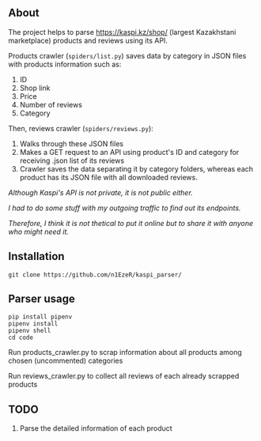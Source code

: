## About
The project helps to parse https://kaspi.kz/shop/ (largest Kazakhstani marketplace) products and reviews using its API.

Products crawler (`spiders/list.py`) saves data by category in JSON files with products information such as:
1. ID
2. Shop link
3. Price
4. Number of reviews
5. Category

Then, reviews crawler (`spiders/reviews.py`):
1. Walks through these JSON files
2. Makes a GET request to an API using product's ID and category for receiving .json list of its reviews
3. Crawler saves the data separating it by category folders, whereas each product has its JSON file with all downloaded reviews.

<i>
  Although Kaspi's API is not private, it is not public either. 
  
  I had to do some stuff with my outgoing traffic to find out its endpoints. 
  
  Therefore, I think it is not thetical to put it online but to share it with anyone who might need it.
</i>

## Installation
```
git clone https://github.com/n1EzeR/kaspi_parser/
```
## Parser usage
```
pip install pipenv
pipenv install
pipenv shell
cd code
```
Run products_crawler.py to scrap information about all products among chosen (uncommented) categories

Run reviews_crawler.py to collect all reviews of each already scrapped products

## TODO
1. Parse the detailed information of each product
